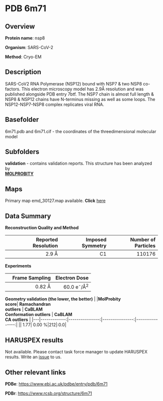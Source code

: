 # PDB 6m71

## Overview

**Protein name**: nsp8

**Organism**: SARS-CoV-2

**Method**: Cryo-EM

## Description

SARS-CoV2 RNA Polymerase (NSP12) bound with NSP7 & two NSP8 co-factors. This electron microscopy model has 2.9Å resolution and was published alongside PDB entry 7btf. The NSP7 chain is almost full length & NSP8 & NSP12 chains have N-terminus missing as well as some loops. The NSP12-NSP7-NSP8 complex replicates viral RNA.

## Basefolder

6m71.pdb and 6m71.cif - the coordinates of the threedimensional molecular model

## Subfolders





**validation** - contains validation reports. This structure has been analyzed by <br>  [**MOLPROBITY**](https://github.com/thorn-lab/coronavirus_structural_task_force/tree/master/pdb/nsp8/SARS-CoV-2/6m71/validation/molprobity)    



## Maps

Primary map emd_30127.map available. **Click** [here](http://ftp.wwpdb.org/pub/emdb/structures/EMD-30127/map/) 

## Data Summary
**Reconstruction Quality and Method**

|   | Reported Resolution | Imposed Symmetry | Number of Particles |
|---|-------------:|----------------:|--------------:|
|   |2.9 Å|C1|110176|

**Experiments**

|   | Frame Sampling | Electron Dose |
|---|-------------:|----------------:|
|   |0.82 Å|60.0 e<sup>-</sup>/Å<sup>2</sup>|

**Geometry validation (the lower, the better)**
|   |**MolProbity<br>score**| **Ramachandran<br>outliers** | **CaBLAM<br>Conformation outliers** | **CaBLAM<br>CA outliers** |
|---|-------------:|----------------:|----------------:|----------------:|
||  1.77|  0.00 %|212|:0.0|

## HARUSPEX results

Not available. Please contact task force manager to update HARUSPEX results. Write an [issue](https://github.com/thorn-lab/coronavirus_structural_task_force/issues) to us.

## Other relevant links 
**PDBe**:  https://www.ebi.ac.uk/pdbe/entry/pdb/6m71
 
**PDBr**: https://www.rcsb.org/structure/6m71 
